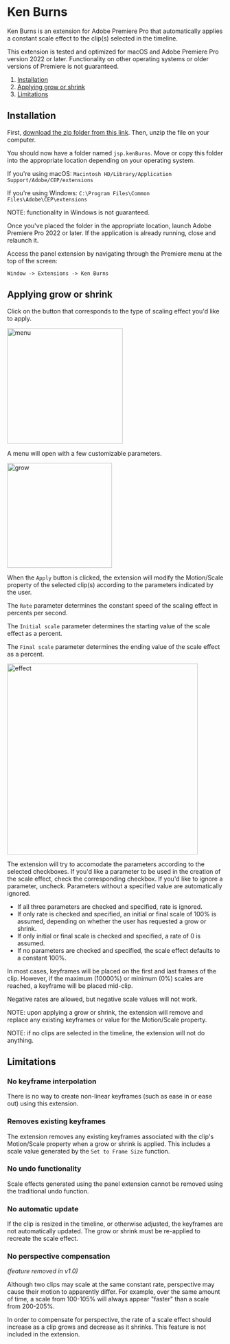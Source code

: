 # Ken Burns

Ken Burns is an extension for Adobe Premiere Pro that automatically applies a constant scale effect to the clip(s) selected in the timeline.

This extension is tested and optimized for macOS and Adobe Premiere Pro version 2022 or later. Functionality on other operating systems or older versions of Premiere is not guaranteed.

1. [Installation](#installation)
2. [Applying grow or shrink](#applying)
3. [Limitations](#limitations)

## Installation <a name="installation"></a>

First, [download the zip folder from this link](https://github.com/JSP-Premiere-Pro-Panel-Extensions/jsp.kenBurns/files/10440972/jsp.kenBurns.zip). Then, unzip the file on your computer. 

You should now have a folder named `jsp.kenBurns`. 
Move or copy this folder into the appropriate location depending on your operating system.

If you're using macOS: `Macintosh HD/Library/Application Support/Adobe/CEP/extensions`

If you're using Windows: `C:\Program Files\Common Files\Adobe\CEP\extensions`

NOTE: functionality in Windows is not guaranteed.
    
Once you've placed the folder in the appropriate location, launch Adobe Premiere Pro 2022 or later. 
If the application is already running, close and relaunch it.

Access the panel extension by navigating through the Premiere menu at the top of the screen:
   
    Window -> Extensions -> Ken Burns
    
## Applying grow or shrink <a name="applying"></a>

Click on the button that corresponds to the type of scaling effect you'd like to apply.

<img width="269" alt="menu" src="https://user-images.githubusercontent.com/73052478/213041016-ad547496-4a26-432e-a07c-151e5dae58c3.png">

A menu will open with a few customizable parameters.

<img width="244" alt="grow" src="https://user-images.githubusercontent.com/73052478/213041118-1243b924-d541-4cce-a733-5927a9723c5d.png">

When the `Apply` button is clicked, the extension will modify the Motion/Scale property of the selected clip(s) according to the parameters indicated by the user.

The `Rate` parameter determines the constant speed of the scaling effect in percents per second.

The `Initial scale` parameter determines the starting value of the scale effect as a percent.

The `Final scale` parameter determines the ending value of the scale effect as a percent.

<img width="444" alt="effect" src="https://user-images.githubusercontent.com/73052478/213045151-91ddfdfd-399e-4be2-9a60-78a36dd0badc.png">

The extension will try to accomodate the parameters according to the selected checkboxes. 
If you'd like a parameter to be used in the creation of the scale effect, check the corresponding checkbox. 
If you'd like to ignore a parameter, uncheck.
Parameters without a specified value are automatically ignored.

- If all three parameters are checked and specified, rate is ignored. 
- If only rate is checked and specified, an initial or final scale of 100% is assumed, depending on whether the user has requested a grow or shrink. 
- If only initial or final scale is checked and specified, a rate of 0 is assumed. 
- If no parameters are checked and specified, the scale effect defaults to a constant 100%.

In most cases, keyframes will be placed on the first and last frames of the clip. 
However, if the maximum (10000%) or minimum (0%) scales are reached, a keyframe will be placed mid-clip.

Negative rates are allowed, but negative scale values will not work.

NOTE: upon applying a grow or shrink, the extension will remove and replace any existing keyframes or value for the Motion/Scale property.

NOTE: if no clips are selected in the timeline, the extension will not do anything.

## Limitations <a name="limitations"></a>

### No keyframe interpolation

There is no way to create non-linear keyframes (such as ease in or ease out) using this extension.

### Removes existing keyframes

The extension removes any existing keyframes associated with the clip's Motion/Scale property when a grow or shrink is applied. 
This includes a scale value generated by the `Set to Frame Size` function.

### No undo functionality

Scale effects generated using the panel extension cannot be removed using the traditional undo function.

### No automatic update

If the clip is resized in the timeline, or otherwise adjusted, the keyframes are not automatically updated. 
The grow or shrink must be re-applied to recreate the scale effect.

### No perspective compensation 

*(feature removed in v1.0)*

Although two clips may scale at the same constant rate, perspective may cause their motion to apparently differ. 
For example, over the same amount of time, a scale from 100-105% will always appear "faster" than a scale from 200-205%.

In order to compensate for perspective, the rate of a scale effect should increase as a clip grows and decrease as it shrinks. 
This feature is not included in the extension.
